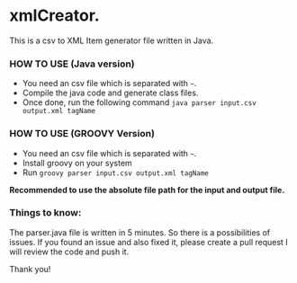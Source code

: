 # xmlCreator.
This is a csv to XML Item generator file written in Java. 

### HOW TO USE (Java version)
- You need an csv file which is separated with `~`.
- Compile the java code and generate class files. 
- Once done, run the following command `java parser input.csv output.xml tagName`

### HOW TO USE (GROOVY Version)
- You need an csv file which is separated with `~`.
- Install groovy on your system
- Run `groovy parser input.csv output.xml tagName`

**Recommended to use the absolute file path for the input and output file.**

### Things to know:
The parser.java file is written in 5 minutes. So there is a possibilities of issues. If you found an issue and also fixed it, please create a pull request I will review the code and push it.

Thank you!